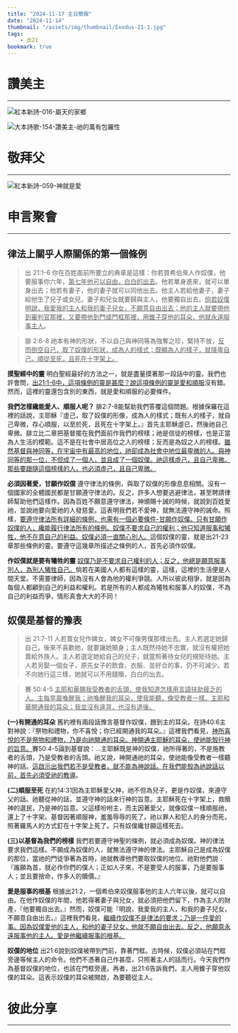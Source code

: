 ```yaml
---
title: "2024-11-17 主日簡報"
date: "2024-11-14"
thumbnail: "/assets/img/thumbnail/Exodus-21-1.jpg"
tags:
    - 出21
bookmark: true
---
```


# 讚美主
___

![紅本新詩-016-屬天的家鄉](/assets/img/hymns/hymn-red-16.jpg "紅本新詩-016-屬天的家鄉")

![大本詩歌-154-讚美主-祂的萬有包羅性](/assets/img/hymns/hymn-154.jpg "大本詩歌-154-讚美主-祂的萬有包羅性")

# 敬拜父
___

![紅本新詩-059-神就是愛](/assets/img/hymns/hymn-red-59.jpg "紅本新詩-059-神就是愛")

# 申言聚會
___

## 律法上關乎人際關係的第一個條例

> 出 21:1-6 你在百姓面前所要立的典章是這樣：你若買希伯來人作奴僕，他要服事你六年，<u>第七年他可以自由，白白的出去</u>。他若單身進來，就可以單身出去；他若有妻子，他的妻子就可以同他出去。他主人若給他妻子，妻子給他生了兒子或女兒，妻子和兒女就要歸與主人，他要獨自出去。<u>倘若奴僕明說，我愛我的主人和我的妻子兒女，不願意自由出去；他的主人就要帶他到審判官那</u><u>裡</u><u>，又要帶他到門或門框</u><u>那裡</u><u>，用錐子穿他的耳朵，他就永遠服事主人</u>。

> 腓 2:6-8 祂本有神的形狀，不以自己與神同等為強奪之珍，緊持不放，<u>反而倒空自己，取了奴僕的形狀，成為人的樣式；</u><u>既顯為人</u><u>的樣子，就</u><u>降卑自己</u><u>，順從至死，且死在十字架上。</u>

**摸聖經中的靈** 明白聖經最好的方法之一，就是盡量摸著那一段話中的靈。我們也許會問，<u>出21:1-6中，這項條例的靈是甚麼？說這項條例的靈是愛和順服</u>沒有錯。然而，這裡的靈還包含別的東西，就是愛和順服的必要條件。

**我們怎樣纔能愛人、順服人呢？** 腓2:7-8能幫助我們答覆這個問題。根據保羅在這裡的話說，主耶穌『虛己，取了奴僕的形像，成為人的樣式；既有人的樣子，就自己卑微，存心順服，以至於死，且死在十字架上。』首先主耶穌虛已，然後祂自己卑微。腓立比二章把基督擺在我們面前作我們的榜樣；祂是信徒的榜樣，也是正當為人生活的模範。這不是在社會中居高位之人的榜樣；反而是為奴之人的榜樣。<u>雖然基督與神同等，在宇宙中有最高的地位，祂卻成為社會中地位最卑微的人。與神同等的那一位，不但成了一個人，並且成了一個奴僕。祂這樣虛己，且自己卑微。那些要跟隨這個榜樣的人，也必須虛己，且自己卑微。</u>

**必須因著愛，甘願作奴僕** 遵守律法的條例，與取了奴僕的形像息息相關。沒有一個國家的全體國民都是甘願遵守律法的。反之，許多人想要逃避律法，甚至聘請律師幫助他們這樣作。因為百姓不願意遵守律法，神頒賜十誡的時候，就說到百姓愛祂，並說祂要向愛祂的人發慈愛。這表明我們若不愛神，就無法遵守神的誡命。照樣，<u>要遵守律法所有詳細的條例，也需有一個必要條件</u><u>-</u><u>甘願作奴僕。只有甘願作奴僕的人，纔能履行律法所有的條例。奴僕不要求自己的權利；他只知道服事和犧牲，他不在意自己的利益。奴僕必須一直關心別人。</u>這個奴僕的靈，就是出21-23章那些條例的靈。要遵守這幾章所描述之條例的人，首先必須作奴僕。

**作奴僕就是要有犧牲的靈** <u>奴僕乃是不要求自己權利的人；反之，他總是願意服事別人，為別人犧牲自己。</u>倘若在美國人人都有這樣的靈，這樣，這裡的生活便是人間天堂。不需要律師，因為沒有人會為他的權利爭競。人所以彼此相爭，就是因為每個人都顧到自己的利益和權利。若是所有的人都成為犧牲和服事人的奴僕，不為自己的利益而爭，情形真會大大的不同！

## 奴僕是基督的豫表

> 出 21:7-11 人若賣女兒作婢女，婢女不可像男僕那樣出去。主人若選定她歸自己，後來不喜歡她，就要讓她贖身；主人既然待她不忠實，就沒有權把她賣給外族人。主人若選定她給自己的兒子，就當照著待女兒的規矩待她。主人若另娶一個女子，原先女子的飲食、衣服、並好合的事，仍不可減少。若不向她行這三樣，她就可以不用錢贖，白白的出去。

> 賽 50:4-5  <u>主耶和華賜我受教者的舌頭，使我知道怎樣用言語扶助疲乏的人。主每早晨喚醒我；祂喚醒我的耳朵，使我能聽，像受教者一樣。主耶和華開通我的耳朵；我並沒有違背，也沒有退後。</u>

**(一)有開通的耳朵** 舊約裡有兩段話豫言基督作奴僕，題到主的耳朵。在詩40:6主對神說：『祭物和禮物，你不喜悅；你已經開通我的耳朵。』這裡我們看見，<u>神所喜悅的不是祭物和禮物，乃是向祂開通的耳朵。神開通主耶穌的耳朵，使祂能彀行神的旨意。</u>賽50:4-5論到基督說：…主耶穌既是神的奴僕，祂所得著的，不是施教者的舌頭，乃是受教者的舌頭。祂又說，神開通祂的耳朵，使祂能像受教者一樣聽神的話。<u>這啟示出我們若不是受教者，就不能為神說話。在我們能彀為祂說話以前，首先必須受祂的教導</u>。

**(二)順服至死** 在約14:31因為主耶穌愛父神，祂不但為兒子，更是作奴僕，來遵守父的話。祂聽從神的話，並遵守神的話來行神的旨意。主耶穌死在十字架上，救贖神的選民，乃是神的旨意。父這樣吩咐主，而主因著愛父，就像奴僕一樣順服祂，還上了十字架。基督因著順服神，羞羞辱辱的死了。祂以罪人和犯人的身分而死，照著羅馬人的方式釘在十字架上死了。只有奴僕纔甘願這樣死去。

**(三)以基督為我們的榜樣** 我們若要遵守神聖的條例，就必須成為奴僕。神的律法要求我們這樣。不願成為奴僕的人，就無法遵守神的律法。主耶穌自己是成為奴僕的那位，當祂的門徒爭著為首時，祂就教導他們要取奴僕的地位。祂對他們說：『誰願為首，就必作你們的僕人；正如人子來，不是要受人的服事，乃是要服事人；並且要捨命，作多人的贖價。』

**愛是服事的根基** 根據出21:2，一個希伯來奴僕服事他的主人六年以後，就可以自由。在他作奴僕的年間，他若得著妻子與兒女，就必須把他們留下，作為主人的財產，『他要獨自出去。』然而，奴僕可能『明說，我愛我的主人，和我的妻子兒女，不願意自由出去。』這裡我們看見，<u>繼續作奴僕不是律法的要求；乃是一件愛的事。因為奴僕愛他的主人，和他的妻子兒女，他就不願自由出去。反之，他願意永遠服事他的主人。愛是他繼續服事的根基。</u>

**奴僕的地位** 出21:6說到奴僕被帶到門前，靠著門框。古時候，奴僕必須站在門框旁邊等候主人的命令。他們不憑著自己作甚麼，只照著主人的話而行。今天我們作為基督奴僕的地位，也該在門框旁邊。再者，出21:6告訴我們，主人用錐子穿他奴僕的耳朵。這表示奴僕的耳朵被開啟，為要聽從主人。

# 彼此分享
___
